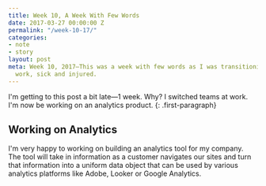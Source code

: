 ```yaml
---
title: Week 10, A Week With Few Words
date: 2017-03-27 00:00:00 Z
permalink: "/week-10-17/"
categories:
- note
- story
layout: post
meta: Week 10, 2017—This was a week with few words as I was transitioning teams at
  work, sick and injured.
---
```


I'm getting to this post a bit late—1 week. Why? I switched teams at work. I'm now be working on an analytics product. 
{: .first-paragraph}

## Working on Analytics

I'm very happy to working on building an analytics tool for my company. The tool will take in information as a customer navigates our sites and turn that information into a uniform data object that can be used by various analytics platforms like Adobe, Looker or Google Analytics. 





